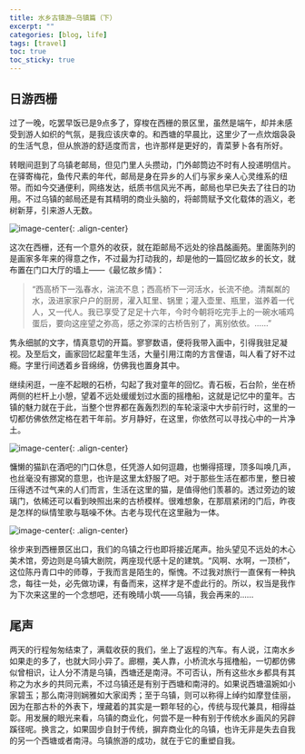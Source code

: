 ```yaml
---
title: 水乡古镇游—乌镇篇（下）
excerpt: ""
categories: [blog, life]
tags: [travel]
toc: true
toc_sticky: true
---
```


## 日游西栅

过了一晚，吃罢早饭已是9点多了，穿梭在西栅的景区里，虽然是端午，却并未感受到游人如织的气氛，是我应该庆幸的。和西塘的早晨比，这里少了一点炊烟袅袅的生活气息，但从旅游的舒适度而言，也许那样是更好的，青菜萝卜各有所好。

转眼间逛到了乌镇老邮局，但见门里人头攒动，门外邮筒边不时有人投递明信片。在驿寄梅花，鱼传尺素的年代，邮局是身在异乡的人们与家乡亲人心灵维系的纽带。而如今交通便利，网络发达，纸质书信风光不再，邮局也早已失去了往日的功用。不过乌镇的邮局还是有其精明的商业头脑的，将邮筒赋予文化载体的涵义，老树新芽，引来游人无数。

![image-center](http://morningspace.wicp.net:9002/weblog/wp-content/uploads/2016/06/400s.jpg){: .align-center}

这次在西栅，还有一个意外的收获，就在距邮局不远处的徐昌酩画苑。里面陈列的是画家多年来的得意之作，不过最为打动我的，却是他的一篇回忆故乡的长文，就布置在门口大厅的墙上——《最忆故乡情》：

> “西高桥下一泓春水，湍流不息；西高桥下一河活水，长流不绝。清粼粼的水，汲进家家户户的厨房，濯入缸里、锅里；灌入壶里、瓶里，滋养着一代人，又一代人。我已享受了足足十六年，今时今朝将吃完手上的一碗水哺鸡蛋后，要向这座望之弥高，感之弥深的古桥告别了，离别依依。……”

隽永细腻的文字，情真意切的开篇。寥寥数语，便将我带入画中，引得我驻足凝视。及至后文，画家回忆起童年生活，大量引用江南的方言俚语，叫人看了好不过瘾。字里行间透着乡音绵绵，仿佛我也置身其中。

继续闲逛，一座不起眼的石桥，勾起了我对童年的回忆。青石板，石台阶，坐在桥两侧的栏杆上小憩，望着不远处缓缓划过水面的摇橹船，这就是记忆中的童年。古镇的魅力就在于此，当整个世界都在轰轰烈烈的车轮滚滚中大步前行时，这里的一切都仿佛依然定格在若干年前。岁月静好，在这里，你依然可以寻找心中的一片净土。

![image-center](http://morningspace.wicp.net:9002/weblog/wp-content/uploads/2016/06/418s.jpg){: .align-center}

慵懒的猫趴在酒吧的门口休息，任凭游人如何逗趣，也懒得搭理，顶多叫唤几声，也丝毫没有挪窝的意思，也许是这里太舒服了吧。对于那些生活在都市里，整日被压得透不过气来的人们而言，生活在这里的猫，是值得他们羡慕的。透过旁边的玻璃门，依稀还可以看到映照出来的古桥模样。很难想象，在那扇紧闭的门后，昨夜是怎样的纵情笙歌与聒噪不休。古老与现代在这里融为一体。

![image-center](http://morningspace.wicp.net:9002/weblog/wp-content/uploads/2016/06/419s.jpg){: .align-center}

徐步来到西栅景区出口，我们的乌镇之行也即将接近尾声。抬头望见不远处的木心美术馆，旁边则是乌镇大剧院，两座现代感十足的建筑。“风啊、水啊，一顶桥”，这位陈丹青口中的师尊，于我而言是陌生的，惭愧。不过我对旅行一直保有一种执念，每往一处，必先做功课，有备而来，这样才是不虚此行的。所以，权当是我作为下次来这里的一个念想吧，还有晚晴小筑——乌镇，我会再来的……

## 尾声

两天的行程匆匆结束了，满载收获的我们，坐上了返程的汽车。有人说，江南水乡如果走的多了，也就大同小异了。廊棚，美人靠，小桥流水与摇橹船，一切都仿佛似曾相识，让人分不清是乌镇，西塘还是南浔。不可否认，所有这些水乡都具有其称之为水乡的共同元素，不过乌镇还是有别于西塘和南浔的。如果说西塘温婉如小家碧玉；那么南浔则娴雅如大家闺秀；至于乌镇，则可以称得上绰约如摩登佳丽，因为在那古朴的外表下，埋藏着的其实是一颗年轻的心，传统与现代兼具，相得益彰。用发展的眼光来看，乌镇的商业化，何尝不是一种有别于传统水乡画风的另辟蹊径呢。换言之，如果固步自封于传统，摒弃商业化的乌镇，也许无非是失去自我的另一个西塘或者南浔。乌镇旅游的成功，就在于它的重塑自我。
